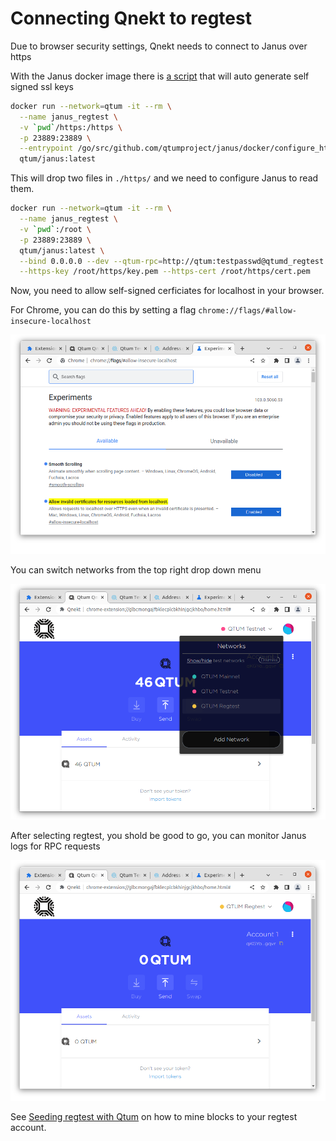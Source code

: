 # Connecting Qnekt to regtest

Due to browser security settings, Qnekt needs to connect to Janus over https

With the Janus docker image there is [a script](https://github.com/qtumproject/janus/blob/master/docker/configure_https.sh) that will auto generate self signed ssl keys

```bash
docker run --network=qtum -it --rm \
  --name janus_regtest \
  -v `pwd`/https:/https \
  -p 23889:23889 \
  --entrypoint /go/src/github.com/qtumproject/janus/docker/configure_https.sh \
  qtum/janus:latest
```

This will drop two files in `./https/` and we need to configure Janus to read them.

```bash
docker run --network=qtum -it --rm \
  --name janus_regtest \
  -v `pwd`:/root \
  -p 23889:23889 \
  qtum/janus:latest \
  --bind 0.0.0.0 --dev --qtum-rpc=http://qtum:testpasswd@qtumd_regtest:3889 \
  --https-key /root/https/key.pem --https-cert /root/https/cert.pem
```

Now, you need to allow self-signed cerficiates for localhost in your browser.

For Chrome, you can do this by setting a flag `chrome://flags/#allow-insecure-localhost`

![](./chrome-self-signed-certificates.PNG)

You can switch networks from the top right drop down menu

![](./qnekt-switch-network-regtest.PNG)

After selecting regtest, you shold be good to go, you can monitor Janus logs for RPC requests

![](./qnekt-network-regtest.PNG)

See [Seeding regtest with Qtum](/part2/truffle.md#seeding-regtest-with-qtum) on how to mine blocks to your regtest account.
